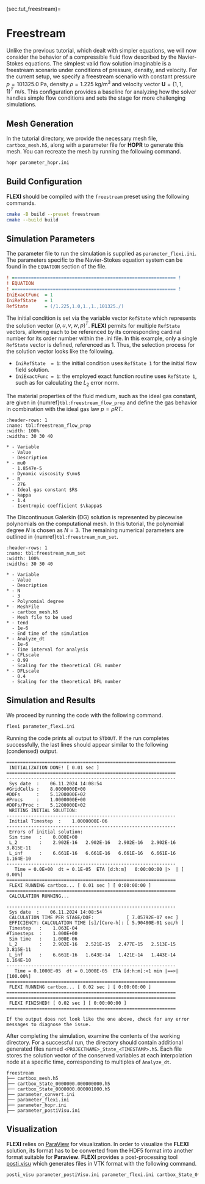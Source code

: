 (sec:tut_freestream)=
# Freestream
Unlike the previous tutorial, which dealt with simpler equations, we will now consider the behavior of a compressible fluid flow described by the Navier-Stokes equations. The simplest valid flow solution imaginable is a freestream scenario under conditions of pressure, density, and velocity. For the current setup, we specify a freestream scenario with constant pressure $p=101325.0\ \mathrm{Pa}$, density $\rho=1.225\ \mathrm{kg/m^3}$ and velocity vector $\boldsymbol{U}=(1,1,1)^T\ \mathrm{m/s}$. This configuration provides a baseline for analyzing how the solver handles simple flow conditions and sets the stage for more challenging simulations.

## Mesh Generation
In the tutorial directory, we provide the necessary mesh file, `cartbox_mesh.h5`, along with a parameter file for **HOPR** to generate this mesh. You can recreate the mesh by running the following command.
```bash
hopr parameter_hopr.ini
```

## Build Configuration
**FLEXI** should be compiled with the `freestream` preset using the following commands.
```bash
cmake -B build --preset freestream
cmake --build build
```

## Simulation Parameters
The parameter file to run the simulation is supplied as `parameter_flexi.ini`.  The parameters specific to the Navier-Stokes equation system can be found in the `EQUATION` section of the file.
```ini
! ============================================================ !
! EQUATION
! ============================================================ !
IniExactFunc  = 1
IniRefState   = 1
RefState      = (/1.225,1.0,1.,1.,101325./)
```
The initial condition is set via the variable vector `RefState` which represents the solution vector $(\rho, u, v, w, p)^T$. **FLEXI** permits for multiple `RefState` vectors, allowing each to be referenced by its corresponding cardinal number for its order number within the .ini file. In this example, only a single `RefState` vector is defined, referenced as $1$. Thus, the selection process for the solution vector looks like the following.

- `IniRefState  = 1`: the initial condition uses `RefState 1` for the initial flow field solution.
- `IniExactFunc = 1`: the employed exact function routine uses `RefState 1`, such as for calculating the $L_2$ error norm.

The material properties of the fluid medium, such as the ideal gas constant, are given in {numref}`tbl:freestream_flow_prop` and define the gas behavior in combination with the ideal gas law $p=\rho R T$.
```{list-table} Material properties for the freestream tutorial.
:header-rows: 1
:name: tbl:freestream_flow_prop
:width: 100%
:widths: 30 30 40

* - Variable
  - Value
  - Description
* - mu0
  - 1.8547e-5
  - Dynamic viscosity $\mu$ 
* - R
  - 276
  - Ideal gas constant $R$
* - kappa
  - 1.4
  - Isentropic coefficient $\kappa$
```
The Discontinuous Galerkin (DG) solution is represented by piecewise polynomials on the computational mesh. In this tutorial, the polynomial degree $N$ is chosen as $N=3$. The remaining numerical parameters are outlined in {numref}`tbl:freestream_num_set`.
```{list-table} Numerical settings for the freestream tutorial.
:header-rows: 1
:name: tbl:freestream_num_set
:width: 100%
:widths: 30 30 40

* - Variable
  - Value
  - Description
* - N
  - 3
  - Polynomial degree
* - MeshFile
  - cartbox_mesh.h5
  - Mesh file to be used                     
* - tend
  - 1e-6
  - End time of the simulation             
* - Analyze_dt
  - 1e-6
  - Time interval for analysis             
* - CFLscale
  - 0.99
  - Scaling for the theoretical CFL number
* - DFLscale
  - 0.4
  - Scaling for the theoretical DFL number
```

## Simulation and Results
We proceed by running the code with the following command.
```bash
flexi parameter_flexi.ini
```
Running the code prints all output to `STDOUT`. If the run completes successfully, the last lines should appear similar to the following (condensed) output.
```
==============================================================
 INITIALIZATION DONE! [ 0.01 sec ]
==============================================================
--------------------------------------------------------------
 Sys date  :    06.11.2024 14:08:54
#GridCells :    8.0000000E+00
#DOFs      :    5.1200000E+02
#Procs     :    1.0000000E+00
#DOFs/Proc :    5.1200000E+02
 WRITING INITIAL SOLUTION:
--------------------------------------------------------------
 Initial Timestep  :    1.0000000E-06
--------------------------------------------------------------
 Errors of initial solution:
 Sim time   :    0.000E+00
 L_2        :    2.902E-16   2.902E-16   2.902E-16   2.902E-16   3.815E-11
 L_inf      :    6.661E-16   6.661E-16   6.661E-16   6.661E-16   1.164E-10
--------------------------------------------------------------
   Time = 0.0E+00  dt = 0.1E-05  ETA [d:h:m]   0:00:00:00 |>  | [  0.00%] 
==============================================================
 FLEXI RUNNING cartbox... [ 0.01 sec ] [ 0:00:00:00 ]
==============================================================
 CALCULATION RUNNING...

--------------------------------------------------------------
 Sys date  :    06.11.2024 14:08:54
 CALCULATION TIME PER STAGE/DOF:            [ 7.05792E-07 sec ]
 EFFICIENCY: CALCULATION TIME [s]/[Core-h]: [ 5.90480E-01 sec/h ]
 Timestep   :    1.063E-04
#Timesteps  :    1.000E+00
 Sim time   :    1.000E-06
 L_2        :    2.902E-16   2.521E-15   2.477E-15   2.513E-15   3.815E-11
 L_inf      :    6.661E-16   1.643E-14   1.421E-14   1.443E-14   1.164E-10
--------------------------------------------------------------
   Time = 0.1000E-05  dt = 0.1000E-05  ETA [d:h:m]:<1 min |==>| [100.00%] 
==============================================================
 FLEXI RUNNING cartbox... [ 0.02 sec ] [ 0:00:00:00 ]
==============================================================
==============================================================
 FLEXI FINISHED! [ 0.02 sec ] [ 0:00:00:00 ]
==============================================================
```
```{error}
If the output does not look like the one above, check for any error messages to diagnose the issue.
```

After completing the simulation, examine the contents of the working directory. For a successful run, the directory should contain additional generated files named `<PROJECTNAME>_State_<TIMESTAMP>.h5`. Each file stores the solution vector of the conserved variables at each interpolation node at a specific time, corresponding to multiples of `Analyze_dt`.
```{code-block} bash
freestream
├── cartbox_mesh.h5
├── cartbox_State_0000000.000000000.h5
├── cartbox_State_0000000.000001000.h5
├── parameter_convert.ini
├── parameter_flexi.ini
├── parameter_hopr.ini
├── parameter_postiVisu.ini
```

## Visualization
**FLEXI** relies on [ParaView](https://www.paraview.org) for visualization. In order to visualize the **FLEXI** solution, its format has to be converted from the HDF5 format into another format suitable for **Paraview**. **FLEXI** provides a post-processing tool [posti_visu](tools-visualization) which generates files in VTK format with the following command.
```bash
posti_visu parameter_postiVisu.ini parameter_flexi.ini cartbox_State_0*
```
